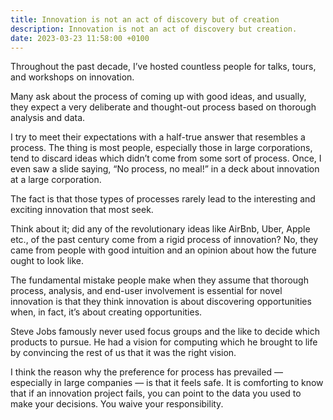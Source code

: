 ```yaml
---
title: Innovation is not an act of discovery but of creation
description: Innovation is not an act of discovery but creation.
date: 2023-03-23 11:58:00 +0100
---
```


Throughout the past decade, I’ve hosted countless people for talks, tours, and workshops on innovation. 

Many ask about the process of coming up with good ideas, and usually, they expect a very deliberate and thought-out process based on thorough analysis and data. 

I try to meet their expectations with a half-true answer that resembles a process. The thing is most people, especially those in large corporations, tend to discard ideas which didn’t come from some sort of process. Once, I even saw a slide saying, “No process, no meal!” in a deck about innovation at a large corporation.

The fact is that those types of processes rarely lead to the interesting and exciting innovation that most seek.

Think about it; did any of the revolutionary ideas like AirBnb, Uber, Apple etc., of the past century come from a rigid process of innovation? No, they came from people with good intuition and an opinion about how the future ought to look like.

The fundamental mistake people make when they assume that thorough process, analysis, and end-user involvement is essential for novel innovation is that they think innovation is about discovering opportunities when, in fact, it’s about creating opportunities.

Steve Jobs famously never used focus groups and the like to decide which products to pursue. He had a vision for computing which he brought to life by convincing the rest of us that it was the right vision.

I think the reason why the preference for process has prevailed — especially in large companies — is that it feels safe. It is comforting to know that if an innovation project fails, you can point to the data you used to make your decisions. You waive your responsibility.